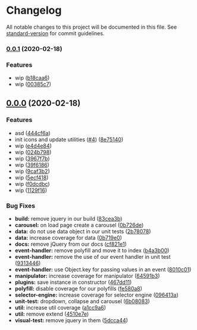 # Changelog

All notable changes to this project will be documented in this file. See [standard-version](https://github.com/conventional-changelog/standard-version) for commit guidelines.

### [0.0.1](https://github.com/flocasts/flo-scss/compare/v0.0.0...v0.0.1) (2020-02-18)


### Features

* wip ([b18caa6](https://github.com/flocasts/flo-scss/commit/b18caa6bd26bc850b38e18616c54b7067f26d790))
* wip ([00385c7](https://github.com/flocasts/flo-scss/commit/00385c756c1aea05fe7cc623f9fe5b5ab714245c))

## [0.0.0](https://github.com/flocasts/flo-scss/compare/v4.3.1...v0.0.0) (2020-02-18)


### Features

* asd ([444cf6a](https://github.com/flocasts/flo-scss/commit/444cf6a2eea799e83e9204580cbce3151b0a10b0))
* init icons and update utilities ([#4](https://github.com/flocasts/flo-scss/issues/4)) ([8e75140](https://github.com/flocasts/flo-scss/commit/8e75140b8c6f4729c5db3747e893da5cef222d61))
* wip ([e4d4e84](https://github.com/flocasts/flo-scss/commit/e4d4e84db703b451d4f4e93f4b236123c01c02c7))
* wip ([024b798](https://github.com/flocasts/flo-scss/commit/024b798af2bf3287f34c9c4d96bdfe949732cf98))
* wip ([3967f7b](https://github.com/flocasts/flo-scss/commit/3967f7b781b9e65130ce413f90e73ecd62fb410d))
* wip ([39f6186](https://github.com/flocasts/flo-scss/commit/39f6186459cd228a86d64e5591d9228c65210bef))
* wip ([9caf3b2](https://github.com/flocasts/flo-scss/commit/9caf3b22554de472a85d8668faa27ae763947303))
* wip ([5ecf418](https://github.com/flocasts/flo-scss/commit/5ecf4185e28316efb6253992d9103c3f0ba3f8b5))
* wip ([f0dcdbc](https://github.com/flocasts/flo-scss/commit/f0dcdbca81e167dab85270858ff7540a1cd6b57b))
* wip ([1129f16](https://github.com/flocasts/flo-scss/commit/1129f166f611126b5c526513a73d35cd925e9feb))


### Bug Fixes

* **build:** remove jquery in our build ([83cea3b](https://github.com/flocasts/flo-scss/commit/83cea3bafa57987b8cd6be0557bbca8364ab1fee))
* **carousel:** on load page create a carousel ([0b726de](https://github.com/flocasts/flo-scss/commit/0b726de94e6a30612dcd227222afd3b61516dae0))
* **data:** do not use data object in our unit tests ([2b78078](https://github.com/flocasts/flo-scss/commit/2b780787797da2bed2af0f95963be61e2b8e94a4))
* **data:** increase coverage for data ([0b719e0](https://github.com/flocasts/flo-scss/commit/0b719e065c278d1d20f993bd2999dd108ac23682))
* **docs:** remove jQuery from our docs ([cf821e1](https://github.com/flocasts/flo-scss/commit/cf821e1d4d1d67f6b4ce9651ae64c72a502c40ba))
* **event-handler:** remove polyfill and move it to index ([b4a3b00](https://github.com/flocasts/flo-scss/commit/b4a3b00ac8635b51b6216f540ac59219432c0d65))
* **event-handler:** remove the use of our event handler in unit test ([9313446](https://github.com/flocasts/flo-scss/commit/9313446274edbb216fd7777c3d3f3147622e81e7))
* **event-handler:** use Object.key for passing values in an event ([8010c01](https://github.com/flocasts/flo-scss/commit/8010c010e9f15ec04e291a07316f93bda5b46f19))
* **manipulator:** increase coverage for manipulator ([64591b3](https://github.com/flocasts/flo-scss/commit/64591b3722128d89252b8f1c840cd846940b7f5c))
* **plugins:** save instance in constructor ([467dd11](https://github.com/flocasts/flo-scss/commit/467dd113c50c50f69c1b17d40cbd41d0b175952a))
* **polyfill:** disable coverage for our polyfills ([fe580a8](https://github.com/flocasts/flo-scss/commit/fe580a8e5a0c0eaa17d88d48051fae4eb542ccce))
* **selector-engine:** increase coverage for selector engine ([096413a](https://github.com/flocasts/flo-scss/commit/096413a9942178aa68925f032822b40900bac346))
* **unit-test:** dropdown, collapse and carousel ([6b08083](https://github.com/flocasts/flo-scss/commit/6b0808354d212272030e598f4e8ea9e2bce7703a))
* **util:** increase util coverage ([a1cc9a6](https://github.com/flocasts/flo-scss/commit/a1cc9a6e332869519fcff2a3d0f976bdad0f14fd))
* **util:** remove extend ([4510e7e](https://github.com/flocasts/flo-scss/commit/4510e7e61db27b264c1fadc125beb2d4c80f07df))
* **visual-test:** remove jquery in them ([5dcca44](https://github.com/flocasts/flo-scss/commit/5dcca44fcfe3e4ae2820f4b8b115f006374985b3))
